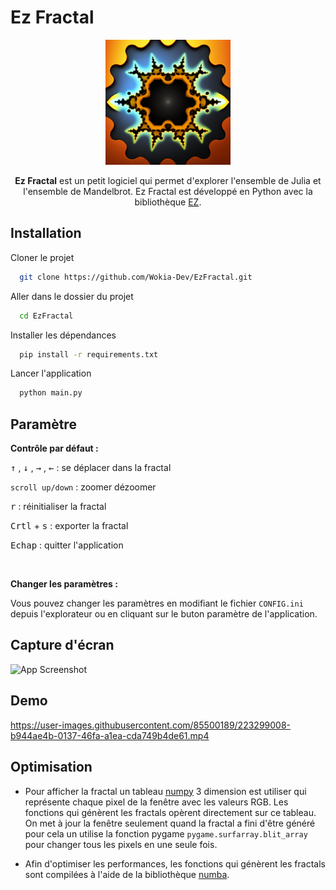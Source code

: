 
# Ez Fractal



<p align="center">
<img src="https://raw.githubusercontent.com/Wokia-Dev/EzFractal/master/Resources/Images/icon.png" width="200" height="200" />
</p>

<p align="center"><strong>Ez Fractal</strong> est un petit logiciel qui permet d'explorer l'ensemble de Julia et l'ensemble de Mandelbrot. Ez Fractal est développé en Python avec la bibliothèque <a href="https://github.com/Wokia-Dev/EZ">EZ</a>.</p>

## Installation

Cloner le projet

```bash
  git clone https://github.com/Wokia-Dev/EzFractal.git
```

Aller dans le dossier du projet

```bash
  cd EzFractal
```

Installer les dépendances

```bash
  pip install -r requirements.txt
```

Lancer l'application

```bash
  python main.py
```



## Paramètre

**Contrôle par défaut :**

<kbd>↑</kbd> , <kbd>↓</kbd> , <kbd>→</kbd> , <kbd>←</kbd> : se déplacer dans la fractal

```scroll up/down``` : zoomer dézoomer

<kbd>r</kbd> : réinitialiser la fractal

<kbd>Crtl</kbd> + <kbd>s</kbd> : exporter la fractal

<kbd>Echap</kbd> : quitter l'application

<br>

**Changer les paramètres :**

Vous pouvez changer les paramètres en modifiant le fichier ```CONFIG.ini``` depuis l'explorateur ou en cliquant sur le buton paramètre de l'application.

## Capture d'écran

![App Screenshot](https://user-images.githubusercontent.com/85500189/226345033-d998732a-c7f4-46a2-8146-f8ed29a126b8.png)



## Demo

https://user-images.githubusercontent.com/85500189/223299008-b944ae4b-0137-46fa-a1ea-cda749b4de61.mp4


## Optimisation

- Pour afficher la fractal un tableau [numpy](https://numpy.org/) 3 dimension est utiliser qui représente chaque pixel de la fenêtre avec les valeurs RGB. Les fonctions qui génèrent les fractals opèrent directement sur ce tableau. On met à jour la fenêtre seulement quand la fractal a fini d'être généré pour cela un utilise la fonction pygame ```pygame.surfarray.blit_array``` pour changer tous les pixels en une seule fois.

- Afin d'optimiser les performances, les fonctions qui génèrent les fractals sont compilées à l'aide de la bibliothèque [numba](https://numba.pydata.org/).

